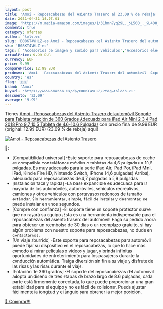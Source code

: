 ```yaml
---
layout: post
title: 'Amoi - Reposacabezas del Asiento Trasero al 23.09 % de rebaja'
date: 2021-04-22 18:07:01
image: 'https://m.media-amazon.com/images/I/31hmn7yq29L._SL500_._SL400_.jpg'
comments: true
category: ofertas
author: 'tole.es'
slug: 'B08KT4VHLZ-es Amoi - Reposacabezas del Asiento Trasero del automóvil...'
sku: 'B08KT4VHLZ-es'
tags: [ 'Accesorios de imagen y sonido para vehículos','Accesorios electrónicos para vehículos','Electrónica','Electrónica para vehículos','Soportes de tablet para el reposacabezas del vehículo','amoi','ipad', ]
actualPrice: 9.99 EUR
currency: EUR
price: 9.99
comparePrice: 12.99 EUR
prodname: 'Amoi - Reposacabezas del Asiento Trasero del automóvil  Soporte para Tableta  rotación de 360 Grados  Adecuado para iPad Air Mini 2 3 4  Pad 2018 Pro 9.7  10.5  Tableta de 4.6-10.6 Pulgadas'
country: 'es'
flag: '🇪🇸'
brand: 'Amoi'
buyurl: 'https://www.amazon.es/dp/B08KT4VHLZ/?tag=tolees-21'
descuento: '23.09'
average: '9.99'
---
```


Tienes [Amoi - Reposacabezas del Asiento Trasero del automóvil  Soporte para Tableta  rotación de 360 Grados  Adecuado para iPad Air Mini 2 3 4  Pad 2018 Pro 9.7  10.5  Tableta de 4.6-10.6 Pulgadas](https://www.amazon.es/dp/B08KT4VHLZ/?tag=tolees-21) con precio final de  9.99 EUR (original: 12.99 EUR) (23.09 %  de rebaja) aqui!

[![Amoi - Reposacabezas del Asiento Trasero](https://m.media-amazon.com/images/I/31hmn7yq29L._SL500_._SL400_.jpg)](https://www.amazon.es/dp/B08KT4VHLZ/?tag=tolees-21)

🔎:

- [Compatibilidad universal] -Este soporte para reposacabezas de coche es compatible con teléfonos móviles o tabletas de 4,6 pulgadas a 10,6 pulgadas. Es muy adecuado para la serie iPad Air, iPad Por, iPad Mini, iPad, Kindle Fire HD, Nintendo Switch, iPhone (4,6 pulgadas) Arriba), adecuado para reposacabezas de 4,7 pulgadas a 5,9 pulgadas
- [Instalación fácil y rápida] -La base expandible es adecuada para la mayoría de los automóviles, automóviles, vehículos recreativos, camiones y otros vehículos con portavasos redondos de tamaño estándar. Sin herramientas, simple, fácil de instalar y desmontar, se puede instalar en unos segundos.
- [Compre con confianza] -El soporte tiene un soporte protector suave que no rayará su equipo ¡Esta es una herramienta indispensable para el reposacabezas del asiento trasero del automóvil! Haga su pedido ahora para obtener un reembolso de 30 días o un reemplazo gratuito, si hay algún problema con nuestro soporte para reposacabezas, no dude en contactarnos.
- [Un viaje aburrido] -Este soporte para reposacabezas para automóvil puede fijar su dispositivo en el reposacabezas, lo que lo hace más cómodo al mirar películas o videos y jugar, y brinda infinitas oportunidades de entretenimiento para los pasajeros durante la conducción automática. Traiga diversión sin fin a su viaje y disfrute de las risas y las risas durante el viaje.
- [Rotación de 360 ​​grados] -El soporte del reposacabezas del automóvil adopta un diseño de tres etapas de brazo largo de 8.6 pulgadas, cada parte está firmemente conectada, lo que puede proporcionar una gran estabilidad para el equipo y no es fácil de colisionar. Puede ajustar fácilmente la longitud y el ángulo para obtener la mejor posición.

[🛒 Comprar!!!](https://www.amazon.es/dp/B08KT4VHLZ/?tag=tolees-21)
